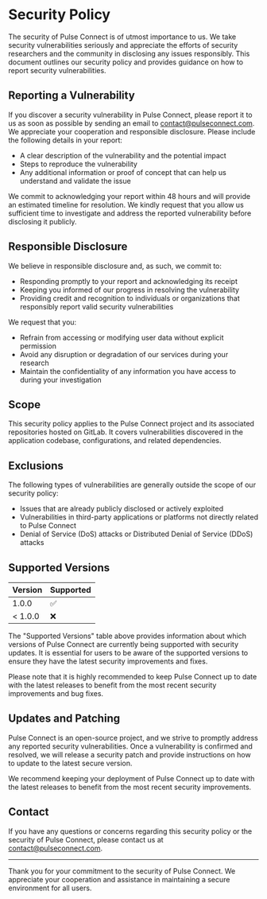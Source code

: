 # Security Policy

The security of Pulse Connect is of utmost importance to us. We take security vulnerabilities seriously and appreciate the efforts of security researchers and the community in disclosing any issues responsibly. This document outlines our security policy and provides guidance on how to report security vulnerabilities.

## Reporting a Vulnerability

If you discover a security vulnerability in Pulse Connect, please report it to us as soon as possible by sending an email to [contact@pulseconnect.com](mailto:contact@pulseconnect.com). We appreciate your cooperation and responsible disclosure. Please include the following details in your report:

-   A clear description of the vulnerability and the potential impact
-   Steps to reproduce the vulnerability
-   Any additional information or proof of concept that can help us understand and validate the issue

We commit to acknowledging your report within 48 hours and will provide an estimated timeline for resolution. We kindly request that you allow us sufficient time to investigate and address the reported vulnerability before disclosing it publicly.

## Responsible Disclosure

We believe in responsible disclosure and, as such, we commit to:

-   Responding promptly to your report and acknowledging its receipt
-   Keeping you informed of our progress in resolving the vulnerability
-   Providing credit and recognition to individuals or organizations that responsibly report valid security vulnerabilities

We request that you:

-   Refrain from accessing or modifying user data without explicit permission
-   Avoid any disruption or degradation of our services during your research
-   Maintain the confidentiality of any information you have access to during your investigation

## Scope

This security policy applies to the Pulse Connect project and its associated repositories hosted on GitLab. It covers vulnerabilities discovered in the application codebase, configurations, and related dependencies.

## Exclusions

The following types of vulnerabilities are generally outside the scope of our security policy:

-   Issues that are already publicly disclosed or actively exploited
-   Vulnerabilities in third-party applications or platforms not directly related to Pulse Connect
-   Denial of Service (DoS) attacks or Distributed Denial of Service (DDoS) attacks

## Supported Versions

| Version | Supported          |
| ------- | ------------------ |
| 1.0.0   | :white_check_mark: |
| < 1.0.0 | :x:                |

The "Supported Versions" table above provides information about which versions of Pulse Connect are currently being supported with security updates. It is essential for users to be aware of the supported versions to ensure they have the latest security improvements and fixes.

Please note that it is highly recommended to keep Pulse Connect up to date with the latest releases to benefit from the most recent security improvements and bug fixes.

## Updates and Patching

Pulse Connect is an open-source project, and we strive to promptly address any reported security vulnerabilities. Once a vulnerability is confirmed and resolved, we will release a security patch and provide instructions on how to update to the latest secure version.

We recommend keeping your deployment of Pulse Connect up to date with the latest releases to benefit from the most recent security improvements.

## Contact

If you have any questions or concerns regarding this security policy or the security of Pulse Connect, please contact us at [contact@pulseconnect.com](mailto:contact@pulseconnect.com).

---

Thank you for your commitment to the security of Pulse Connect. We appreciate your cooperation and assistance in maintaining a secure environment for all users.
